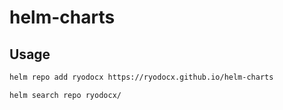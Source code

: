 # helm-charts

## Usage

```sh
helm repo add ryodocx https://ryodocx.github.io/helm-charts

helm search repo ryodocx/
```
